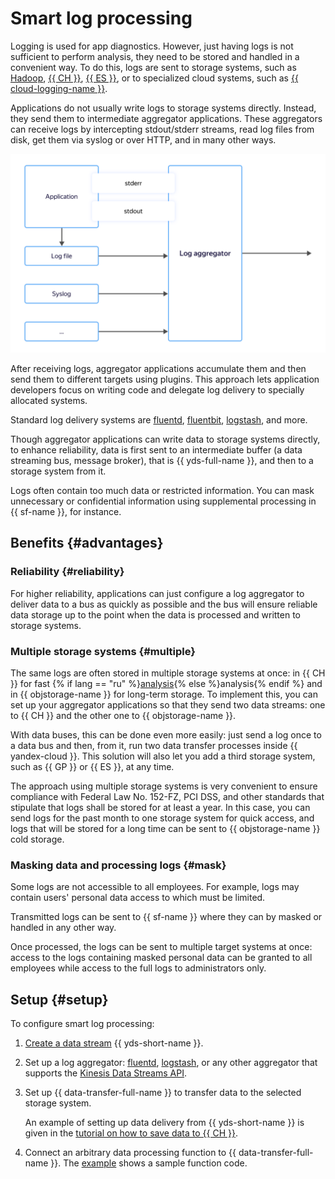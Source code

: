 # Smart log processing

Logging is used for app diagnostics. However, just having logs is not sufficient to perform analysis, they need to be stored and handled in a convenient way. To do this, logs are sent to storage systems, such as [Hadoop](/services/data-proc), [{{ CH }}](/services/managed-clickhouse), [{{ ES }}](/services/managed-elasticsearch), or to specialized cloud systems, such as [{{ cloud-logging-name }}](../../logging/).

Applications do not usually write logs to storage systems directly. Instead, they send them to intermediate aggregator applications. These aggregators can receive logs by intercepting stdout/stderr streams, read log files from disk, get them via syslog or over HTTP, and in many other ways.

![log-aggregator](../../_assets/data-streams/log-aggregator.svg)

After receiving logs, aggregator applications accumulate them and then send them to different targets using plugins. This approach lets application developers focus on writing code and delegate log delivery to specially allocated systems.

Standard log delivery systems are [fluentd](https://www.fluentd.org), [fluentbit](https://fluentbit.io), [logstash](https://www.elastic.co/logstash/), and more.

Though aggregator applications can write data to storage systems directly, to enhance reliability, data is first sent to an intermediate buffer (a data streaming bus, message broker), that is {{ yds-full-name }}, and then to a storage system from it.

Logs often contain too much data or restricted information. You can mask unnecessary or confidential information using supplemental processing in {{ sf-name }}, for instance.

## Benefits {#advantages}

### Reliability {#reliability}

For higher reliability, applications can just configure a log aggregator to deliver data to a bus as quickly as possible and the bus will ensure reliable data storage up to the point when the data is processed and written to storage systems.

### Multiple storage systems {#multiple}

The same logs are often stored in multiple storage systems at once: in {{ CH }} for fast {% if lang == "ru" %}[analysis](../../glossary/data-analytics.md){% else %}analysis{% endif %} and in {{ objstorage-name }} for long-term storage. To implement this, you can set up your aggregator applications so that they send two data streams: one to {{ CH }} and the other one to {{ objstorage-name }}.

With data buses, this can be done even more easily: just send a log once to a data bus and then, from it, run two data transfer processes inside {{ yandex-cloud }}. This solution will also let you add a third storage system, such as {{ GP }} or {{ ES }}, at any time.

The approach using multiple storage systems is very convenient to ensure compliance with Federal Law No. 152-FZ, PCI DSS, and other standards that stipulate that logs shall be stored for at least a year. In this case, you can send logs for the past month to one storage system for quick access, and logs that will be stored for a long time can be sent to {{ objstorage-name }} cold storage.

### Masking data and processing logs {#mask}

Some logs are not accessible to all employees. For example, logs may contain users' personal data access to which must be limited.

Transmitted logs can be sent to {{ sf-name }} where they can by masked or handled in any other way.

Once processed, the logs can be sent to multiple target systems at once: access to the logs containing masked personal data can be granted to all employees while access to the full logs to administrators only.

## Setup {#setup}

To configure smart log processing:

1. [Create a data stream](../quickstart/create-stream.md) {{ yds-short-name }}.
1. Set up a log aggregator: [fluentd](../quickstart/fluentd.md), [logstash](../quickstart/logstash.md), or any other aggregator that supports the [Kinesis Data Streams API](../kinesisapi/api-ref.md).
1. Set up {{ data-transfer-full-name }} to transfer data to the selected storage system.

   An example of setting up data delivery from {{ yds-short-name }} is given in the [tutorial on how to save data to {{ CH }}](send-to-clickhouse.md).
1. Connect an arbitrary data processing function to {{ data-transfer-full-name }}. The [example](https://github.com/yandex-cloud/examples/tree/master/ydt/nginx-logs) shows a sample function code.
